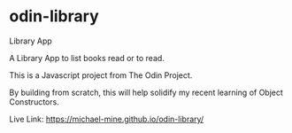 # odin-library
Library App

A Library App to list books read or to read.

This is a Javascript project from The Odin Project.

By building from scratch, this will help solidify my recent learning of Object Constructors.

Live Link: https://michael-mine.github.io/odin-library/